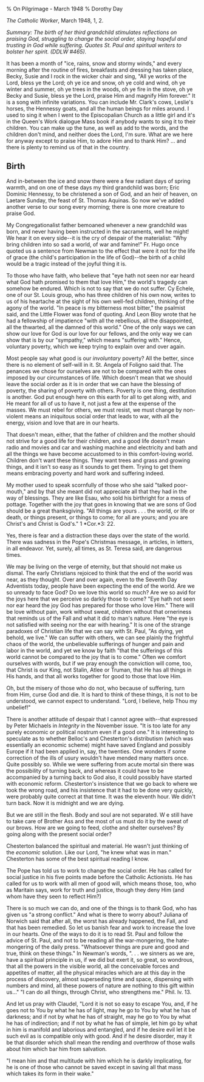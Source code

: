 % On Pilgrimage - March 1948
% Dorothy Day

*The Catholic Worker*, March 1948, 1, 2.

*Summary: The birth of her third grandchild stimulates reflections on
praising God, struggling to change the social order, staying hopeful and
trusting in God while suffering. Quotes St. Paul and spiritual writers
to bolster her spirit. (DDLW \#465).*

It has been a month of "ice, rains, snow and stormy winds," and every
morning after the routine of fires, breakfasts and dressing has taken
place, Becky, Susie and I rock in the wicker chair and sing, "All ye
works of the Lord, bless ye the Lord; oh ye ice and snow, oh ye cold and
wind, oh ye winter and summer, oh ye trees in the woods, oh ye fire in
the stove, oh ye Becky and Susie, bless ye the Lord, praise Him and
magnify Him forever." It is a song with infinite variations. You can
include Mr. Clark's cows, Leslie's horses, the Hennessy goats, and all
the human beings for miles around. I used to sing it when I went to the
Episcopalian Church as a little girl and it's in the Queen's Work
dialogue Mass book if anybody wants to sing it to their children. You
can make up the tune, as well as add to the words, and the children
don't mind, and neither does the Lord, I'm sure. What are we here for
anyway except to praise Him, to adore Him and to thank Him? ... and
there is plenty to remind us of that in the country.

Birth
---

And in-between the ice and snow there were a few radiant days of spring
warmth, and on one of these days my third grandchild was born; Eric
Dominic Hennessy, to be christened a son of God, and an heir of heaven,
on Laetare Sunday, the feast of St. Thomas Aquinas. So now we've added
another verse to our song every morning; there is one more creature to
praise God.

My Congregationalist father bemoaned whenever a new grandchild was born,
and never having been instructed in the sacraments, well he might! We
hear it on every side--it is the cry of despair of the materialist: "Why
bring children into so sad a world, of war and famine!" Fr. Hugo once
quoted us a sentence from Newman to the effect that were it not for the
life of grace (the child's participation in the life of God)--the birth
of a child would be a tragic instead of the joyful thing it is.

To those who have faith, who believe that "eye hath not seen nor ear
heard what God hath promised to them that love Him," the world's tragedy
can somehow be endured. Which is not to say that we do not suffer. Cy
Echele, one of our St. Louis group, who has three children of his own
now, writes to us of his heartache at the sight of his own well-fed
children, thinking of the agony of the world. "In peace is my bitterness
most bitter," the psalmist said, and the Little Flower was fond of
quoting. And Leon Bloy wrote that he had a fellowship of impatience
"with all the rebellious, all the disappointed, all the thwarted, all
the damned of this world." One of the only ways we can show our love for
God is our love for our fellows, and the only way we can show that is by
our "sympathy," which means "suffering with." Hence, voluntary poverty,
which we keep trying to explain over and over again.

Most people say what good is our *involuntary* poverty? All the better,
since there is no element of self-will in it. St. Angela of Foligno said
that. The penances we chose for ourselves are not to be compared with
the ones imposed by our circumstances of life. Which doesn't mean that
we should leave the social order as it is in order that we can have the
blessing of poverty, the sharing of poverty with others. Poverty is one
thing, destitution is another. God put enough here on this earth for all
to get along with, and He meant for all of us to have it, not just a few
at the expense of the masses. We must rebel for others, we must resist,
we must change by non-violent means an iniquitous social order that
leads to war, with all the energy, vision and love that are in our
hearts.

That doesn't mean, either, that the father of children and the mother
should not strive for a good life for their children, and a good life
doesn't mean radio and movies and car and washing machine and
electricity and bath and all the things we have become accustomed to in
this comfort-loving world. Children don't want these things. They want
trees and grass and growing things, and it isn't so easy as it sounds to
get them. Trying to get them means embracing poverty and hard work and
suffering indeed.

My mother used to speak scornfully of those who she said "talked
poor-mouth," and by that she meant did not appreciate all that they had
in the way of blessings. They are like Esau, who sold his birthright for
a mess of pottage. Together with the joy that goes in knowing that we
are sons of God should be a great thanksgiving. "All things are yours .
. . the world, or life or death, or things present, or things to come;
for all are yours; and you are Christ's and Christ is God's." 1 *Cor.*3:
22.

Yes, there is fear and a distraction these days over the state of the
world. There was sadness in the Pope's Christmas message, in articles,
in letters, in all endeavor. Yet, surely, all times, as St. Teresa said,
are dangerous times.

We may be living on the verge of eternity, but that should not make us
dismal. The early Christians rejoiced to think that the end of the world
was near, as they thought. Over and over again, even to the Seventh Day
Adventists today, people have been expecting the end of the world. Are
we so unready to face God? Do we love this world so much? Are we so avid
for the joys here that we perceive so darkly those to come? "Eye hath
not seen nor ear heard the joy God has prepared for those who love Him."
There will be love without pain, work without sweat, children without
that orneriness that reminds us of the Fall and what it did to man's
nature. Here "the eye is not satisfied with seeing nor the ear with
hearing." It is one of the strange paradoxes of Christian life that we
can say with St. Paul, "As dying, yet behold, we live." We can suffer
with others, we can see plainly the frightful chaos of the world, the
unbelievable sufferings of hunger and pain and labor in the world, and
yet we know by faith "that the sufferings of this world cannot be
compared to the joy that is to come." Often we comfort ourselves with
words, but if we pray enough the conviction will come, too, that Christ
is our King, not Stalin, Atlee or Truman, that He has all things in His
hands, and that all works together for good to those that love Him.

Oh, but the misery of those who do not, who because of suffering, turn
from Him, curse God and die. It is hard to think of these things, it is
not to be understood, we cannot expect to understand. "Lord, I believe,
help Thou my unbelief!"

There is another attitude of despair that I cannot agree with--that
expressed by Peter Michaels in *Integrity* in the November issue. "It is
too late for any purely economic or political nostrum even if a good
one." It is interesting to speculate as to whether Belloc's and
Chesterton's distributism (which was essentially an economic scheme)
might have saved England and possibly Europe if it had been applied in,
say, the twenties. One wonders if some correction of the ills of usury
wouldn't have mended many matters once. Quite possibly so. While we were
suffering from acute mortal sin there was the possibility of turning
back, and whereas it could have to be accompanied by a turning back to
God also, it could possibly have started with economic reform.
Chesterton's insistence that we go back to where we took the wrong road,
and his insistence that it had to be done very quickly, were probably
quite correct at that time. It was the eleventh hour. We didn't turn
back. Now it is midnight and we are dying.

But we are still in the flesh. Body and soul are not separated. W e
still have to take care of Brother Ass and the most of us must do it by
the sweat of our brows. How are we going to feed, clothe and shelter
ourselves? By going along with the present social order?

Chesterton balanced the spiritual and material. He wasn't just thinking
of the *economic* solution. Like our Lord, "he knew what was in man."
Chesterton has some of the best spiritual reading I know.

The Pope has told us to work to change the social order. He has called
for social justice in his five points made before the Catholic
Actionists. He has called for us to work with all men of good will,
which means those, too, who as Maritain says, work for truth and
justice, though they deny Him (and whom have they seen to reflect Him?)

There is so much we can do, and one of the things is to thank God, who
has given us "a strong conflict." And what is there to worry about?
Juliana of Norwich said that after all, the worst has already happened,
the Fall, and that has been remedied. So let us banish fear and work to
increase the love in our hearts. One of the ways to do it is to read St.
Paul and follow the advice of St. Paul, and not to be reading all the
war-mongering, the hate-mongering of the daily press. "Whatsoever things
are pure and good and true, think on these things." In Newman's words,
". . . we sinners as we are, have a spiritual principle in us, if we did
but exert it, so great, so wondrous, that all the powers in the visible
world, all the conceivable forces and appetites of matter, all the
physical miracles which are at this day in the process of discovery,
almost superseding time and space, dispensing with numbers and 
mind, all these powers of nature are nothing to this gift within us..."
"I can do all things, through Christ, who strengthens me." Phil. lv. 13.

And let us pray with Claudel, "Lord it is not so easy to escape You,
and, if he goes not to You by what he has of light, may he go to You by
what he has of darkness; and if not by what he has of straight, may he
go to You by what he has of indirection; and if not by what he has of
simple, let him go by what in him is manifold and laborious and
entangled, and if he desire evil let it be such evil as is compatible
only with good. And if he desire disorder, may it be that disorder which
shall mean the rending and overthrow of those walls about him which bar
him from salvation.

"I mean him and that multitude with him which he is darkly implicating,
for he is one of those who cannot be saved except in saving all that
mass which takes its form in their wake."
